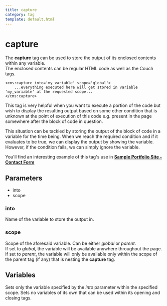 ```yaml
---
title: capture
category: tag
template: default.html
---
```


# capture

The **capture** tag can be used to store the output of its enclosed contents within any variable.<br/>
The enclosed contents can be regular HTML code as well as the Couch tags.

```
<cms:capture into='my_variable' scope='global'>
    ...everything executed here will get stored in variable 'my_variable' at the requested scope...
</cms:capture>
```

This tag is very helpful when you want to execute a portion of the code but wish to display the resulting output based on some other condition that is unknown at the point of execution of this code e.g. present in the page somewhere after the block of code in question.

This situation can be tackled by storing the output of the block of code in a variable for the time being. When we reach the required condition and if it evaluates to be true, we can display the output by showing the variable. However, if the condition fails, we can simply ignore the variable.

You'll find an interesting example of this tag's use in [**Sample Portfolio Site - Contact Form**](../../tutorials/portfolio-site/contact-form.html)

## Parameters

*   into
*   scope

### into

Name of the variable to store the output in.

### scope

Scope of the aforesaid variable. Can be either _global_ or _parent_.<br/>
If set to _global_, the variable will be available anywhere throughout the page. If set to _parent_, the variable will only be available only within the  scope of the parent tag (if any) that is nesting the **capture** tag.

## Variables

Sets only the variable specified by the _into_ parameter within the specified scope. Sets no variables of its own that can be used within its opening and closing tags.
